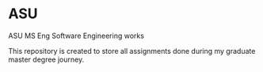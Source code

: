 # ASU
ASU MS Eng Software Engineering works

This repository is created to store all assignments done during my graduate master degree journey.
